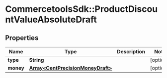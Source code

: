 # CommercetoolsSdk::ProductDiscountValueAbsoluteDraft

## Properties
Name | Type | Description | Notes
------------ | ------------- | ------------- | -------------
**type** | **String** |  | [optional] 
**money** | [**Array&lt;CentPrecisionMoneyDraft&gt;**](CentPrecisionMoneyDraft.md) |  | [optional] 


